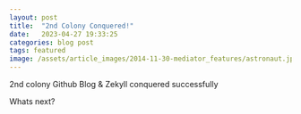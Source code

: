 ```yaml
---
layout: post
title:  "2nd Colony Conquered!"
date:   2023-04-27 19:33:25
categories: blog post
tags: featured
image: /assets/article_images/2014-11-30-mediator_features/astronaut.jpeg
---
```


2nd colony Github Blog & Zekyll conquered successfully

Whats next?
